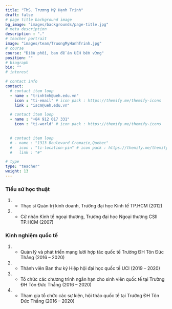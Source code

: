```yaml
---
title: "ThS. Trương Mỹ Hạnh Trinh"
draft: false
# page title background image
bg_image: "images/backgrounds/page-title.jpg"
# meta description
description : "."
# teacher portrait
image: "images/team/TruongMyHanhTrinh.jpg"
# course
course: "Điều phối, ban đề án UEH bền vững"
position: ""
# biograph
bio: ""
# interest

# contact info
contact:
  # contact item loop
  - name : "trinhtmh@ueh.edu.vn"
    icon : "ti-email" # icon pack : https://themify.me/themify-icons
    link : "iscm@ueh.edu.vn"

  # contact item loop
  - name : "+84 912 017 331"
    icon : "ti-world" # icon pack : https://themify.me/themify-icons
  

  # contact item loop
  # - name : "1313 Boulevard Cremazie,Quebec"
  #   icon : "ti-location-pin" # icon pack : https://themify.me/themify-icons
  #   link : "#"

# type
type: "teacher"
weight: 13
---
```


### Tiểu sử học thuật
1. * Thạc sĩ Quản trị kinh doanh, Trường đại học Kinh tế TP.HCM (2012)
1. * Cử nhân Kinh tế ngoại thương, Trường đại học Ngoại thương CSII TP.HCM (2007)

### Kinh nghiệm quốc tế
1. * Quản lý và phát triển mạng lưới hợp tác quốc tế Trường ĐH Tôn Đức Thắng (2016 – 2020)
1. * Thành viên Ban thư ký Hiệp hội đại học quốc tế UCI (2019 – 2020)
1. * Tổ chức các chương trình ngắn hạn cho sinh viên quốc tế tại Trường ĐH Tôn Đức Thắng (2016 – 2020)
1. * Tham gia tổ chức các sự kiện, hội thảo quốc tế tại Trường ĐH Tôn Đức Thắng (2016 – 2020)

